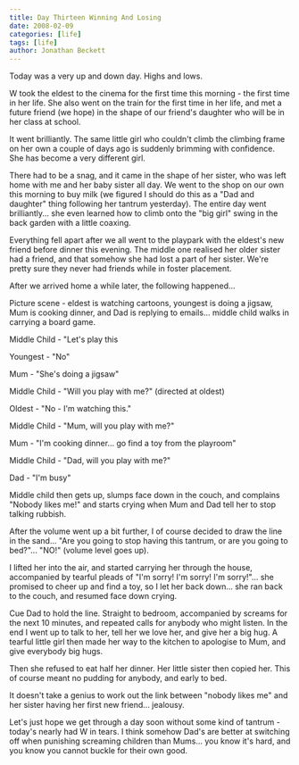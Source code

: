 ```yaml
---
title: Day Thirteen Winning And Losing
date: 2008-02-09
categories: [life]
tags: [life]
author: Jonathan Beckett
---
```


Today was a very up and down day. Highs and lows.

W took the eldest to the cinema for the first time this morning - the first time in her life. She also went on the train for the first time in her life, and met a future friend (we hope) in the shape of our friend's daughter who will be in her class at school.

It went brilliantly. The same little girl who couldn't climb the climbing frame on her own a couple of days ago is suddenly brimming with confidence. She has become a very different girl.

There had to be a snag, and it came in the shape of her sister, who was left home with me and her baby sister all day. We went to the shop on our own this morning to buy milk (we figured I should do this as a "Dad and daughter" thing following her tantrum yesterday). The entire day went brilliantly... she even learned how to climb onto the "big girl" swing in the back garden with a little coaxing.

Everything fell apart after we all went to the playpark with the eldest's new friend before dinner this evening. The middle one realised her older sister had a friend, and that somehow she had lost a part of her sister. We're pretty sure they never had friends while in foster placement.

After we arrived home a while later, the following happened...

Picture scene - eldest is watching cartoons, youngest is doing a jigsaw, Mum is cooking dinner, and Dad is replying to emails... middle child walks in carrying a board game.

Middle Child - "Let's play this 

Youngest - "No"

Mum - "She's doing a jigsaw"

Middle Child - "Will you play with me?" (directed at oldest)

Oldest - "No - I'm watching this."

Middle Child - "Mum, will you play with me?"

Mum - "I'm cooking dinner... go find a toy from the playroom"

Middle Child - "Dad, will you play with me?"

Dad - "I'm busy"

Middle child then gets up, slumps face down in the couch, and complains "Nobody likes me!" and starts crying when Mum and Dad tell her to stop talking rubbish.

After the volume went up a bit further, I of course decided to draw the line in the sand... "Are you going to stop having this tantrum, or are you going to bed?"... "NO!" (volume level goes up).

I lifted her into the air, and started carrying her through the house, accompanied by tearful pleads of "I'm sorry! I'm sorry! I'm sorry!"... she promised to cheer up and find a toy, so I let her back down... she ran back to the couch, and resumed face down crying.

Cue Dad to hold the line. Straight to bedroom, accompanied by screams for the next 10 minutes, and repeated calls for anybody who might listen. In the end I went up to talk to her, tell her we love her, and give her a big hug. A tearful little girl then made her way to the kitchen to apologise to Mum, and give everybody big hugs.

Then she refused to eat half her dinner. Her little sister then copied her. This of course meant no pudding for anybody, and early to bed.

It doesn't take a genius to work out the link between "nobody likes me" and her sister having her first new friend... jealousy.

Let's just hope we get through a day soon without some kind of tantrum - today's nearly had W in tears. I think somehow Dad's are better at switching off when punishing screaming children than Mums... you know it's hard, and you know you cannot buckle for their own good.